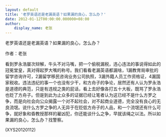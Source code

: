 ```yaml
---
layout: default
title: '老罗英语还是老漏英语？如果漏的良心，怎么办？'
date: 2012-01-12T00:00:00.000000+08:00
author:
    display_name: 老张
---
```


老罗英语还是老漏英语？如果漏的良心，怎么办？

作者：老张

看到罗永浩屡次辩解，牛头不对马嘴，把一个偷税漏税，违心违法的事说得如此的冠冕堂皇，真对得起罗大嘴的称号。我们看看老漏英语都漏啥，1漏教育局审批的留学咨询许可，2漏留学移民咨询业务公司执照，3漏外籍人员工作资格证，4漏国家税收。违法违纪的事一个也没有少干，和方舟子的争论，居然还有人认为罗永浩是道德的典范，只是有违规之类的屁话，看上去好像各打五十大板，既骂了罗永浩也贬了方舟子。但是到此为止众多的证据已经让笔者认为这已经不是什么方罗之争，而是向社会向公众揭露一个对不起社会，对不起商业道德，完全没有良心的无良流氓。说什么方罗之争的人无异于在贬低方舟子的人品，和一个流氓还有什么可争，就好象和昏教授那样的雇凶犯，你还能谈什么之争，早就该绳之以法。所以如果漏的良心，怎么办？找警察。

(XYS20120112)

